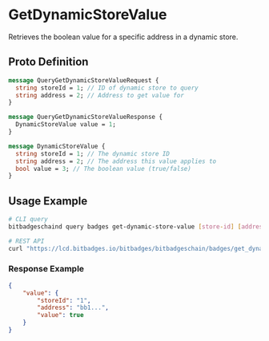# GetDynamicStoreValue

Retrieves the boolean value for a specific address in a dynamic store.

## Proto Definition

```protobuf
message QueryGetDynamicStoreValueRequest {
  string storeId = 1; // ID of dynamic store to query
  string address = 2; // Address to get value for
}

message QueryGetDynamicStoreValueResponse {
  DynamicStoreValue value = 1;
}

message DynamicStoreValue {
  string storeId = 1; // The dynamic store ID
  string address = 2; // The address this value applies to
  bool value = 3; // The boolean value (true/false)
}
```

## Usage Example

```bash
# CLI query
bitbadgeschaind query badges get-dynamic-store-value [store-id] [address]

# REST API
curl "https://lcd.bitbadges.io/bitbadges/bitbadgeschain/badges/get_dynamic_store_value/1/bb1..."
```

### Response Example

```json
{
    "value": {
        "storeId": "1",
        "address": "bb1...",
        "value": true
    }
}
```
